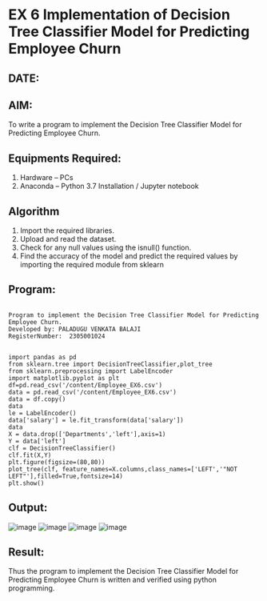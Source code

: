 # EX 6 Implementation of Decision Tree Classifier Model for Predicting Employee Churn
## DATE:
## AIM:
To write a program to implement the Decision Tree Classifier Model for Predicting Employee Churn.

## Equipments Required:
1. Hardware – PCs
2. Anaconda – Python 3.7 Installation / Jupyter notebook

## Algorithm
1. Import the required libraries.
2. Upload and read the dataset.
3. Check for any null values using the isnull() function.
4. Find the accuracy of the model and predict the required values by importing the required module from sklearn

## Program:
```

Program to implement the Decision Tree Classifier Model for Predicting Employee Churn.
Developed by: PALADUGU VENKATA BALAJI
RegisterNumber:  2305001024


import pandas as pd
from sklearn.tree import DecisionTreeClassifier,plot_tree
from sklearn.preprocessing import LabelEncoder
import matplotlib.pyplot as plt
df=pd.read_csv('/content/Employee_EX6.csv')
data = pd.read_csv('/content/Employee_EX6.csv')
data = df.copy()
data
le = LabelEncoder()
data['salary'] = le.fit_transform(data['salary'])
data
X = data.drop(['Departments','left'],axis=1)
Y = data['left']
clf = DecisionTreeClassifier()
clf.fit(X,Y)
plt.figure(figsize=(80,80))
plot_tree(clf, feature_names=X.columns,class_names=['LEFT','"NOT LEFT"'],filled=True,fontsize=14)
plt.show()
```

## Output:
![image](https://github.com/user-attachments/assets/374fc8f0-0f17-4117-a058-57a9c19fca43)
![image](https://github.com/user-attachments/assets/d3dbffd2-5764-438a-ad50-ffc781d4d2b1)
![image](https://github.com/user-attachments/assets/0ab94cce-55ba-4fc0-add5-8644db218dd6)
![image](https://github.com/user-attachments/assets/03fa54b0-3704-4ed1-b61a-845a54edb923)



## Result:
Thus the program to implement the  Decision Tree Classifier Model for Predicting Employee Churn is written and verified using python programming.
